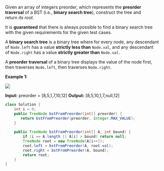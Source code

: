 
Given an array of integers preorder, which represents the **preorder traversal** of a BST (i.e., **binary search tree**), construct the tree and return _its root_.

It is **guaranteed** that there is always possible to find a binary search tree with the given requirements for the given test cases.

A **binary search tree** is a binary tree where for every node, any descendant of `Node.left` has a value **strictly less than** `Node.val`, and any descendant of `Node.right` has a value **strictly greater than** `Node.val`.

A **preorder traversal** of a binary tree displays the value of the node first, then traverses `Node.left`, then traverses `Node.right`.

**Example 1:**

![](https://assets.leetcode.com/uploads/2019/03/06/1266.png)

**Input:** preorder = [8,5,1,7,10,12]
**Output:** [8,5,10,1,7,null,12]

```java
class Solution {
    int i = 0;
    public TreeNode bstFromPreorder(int[] preorder) {
       return bstFromPreorder(preorder, Integer.MAX_VALUE);
    }
    
    public TreeNode bstFromPreorder(int[] A, int bound) {
        if (i == A.length || A[i] > bound) return null;
        TreeNode root = new TreeNode(A[i++]);
        root.left = bstFromPreorder(A, root.val);
        root.right = bstFromPreorder(A, bound);
        return root;
    }
}
```